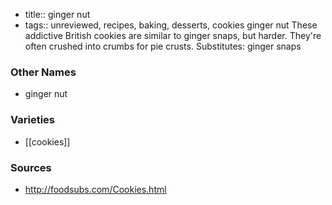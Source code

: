 - title:: ginger nut
- tags:: unreviewed, recipes, baking, desserts, cookies
ginger nut These addictive British cookies are similar to ginger snaps, but harder. They're often crushed into crumbs for pie crusts. Substitutes: ginger snaps

### Other Names

* ginger nut

### Varieties

* [[cookies]]

### Sources
* http://foodsubs.com/Cookies.html

